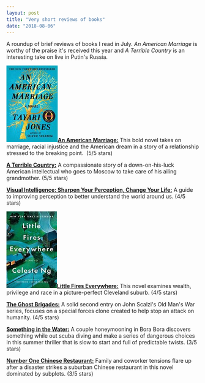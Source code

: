 ```yaml
---
layout: post
title: "Very short reviews of books"
date: "2018-08-06"
---
```


A roundup of brief reviews of books I read in July. _An American Marriage_ is worthy of the praise it's received this year and _A Terrible Country_ is an interesting take on live in Putin's Russia.

![](/assets/images/61WGFy3-roL-134x200.jpg)[**An American Marriage:**](https://amzn.to/2Ayu29w) This bold novel takes on marriage, racial injustice and the American dream in a story of a relationship stressed to the breaking point.  (5/5 stars)

[**A Terrible Country:**](https://amzn.to/2LNFeo3) A compassionate story of a down-on-his-luck American intellectual who goes to Moscow to take care of his ailing grandmother. (5/5 stars)

[**Visual Intelligence: Sharpen Your Perception, Change Your Life:**](https://amzn.to/2n7orh8) A guide to improving perception to better understand the world around us. (4/5 stars)

![](/assets/images/51kgOTJWNXL._SY346_-132x200.jpg)[**Little Fires Everywhere:**](https://amzn.to/2AAYwb3) This novel examines wealth, privilege and race in a picture-perfect Cleveland suburb. (4/5 stars)

[**The Ghost Brigades:**](https://amzn.to/2KnokHd) A solid second entry on John Scalzi's Old Man's War series, focuses on a special forces clone created to help stop an attack on humanity. (4/5 stars)

[**Something in the Water:**](https://amzn.to/2OEAFu6) A couple honeymooning in Bora Bora discovers something while out scuba diving and make a series of dangerous choices in this summer thriller that is slow to start and full of predictable twists. (3/5 stars)

[**Number One Chinese Restaurant:**](https://amzn.to/2O6ZA8A) Family and coworker tensions flare up after a disaster strikes a suburban Chinese restaurant in this novel dominated by subplots. (3/5 stars)
